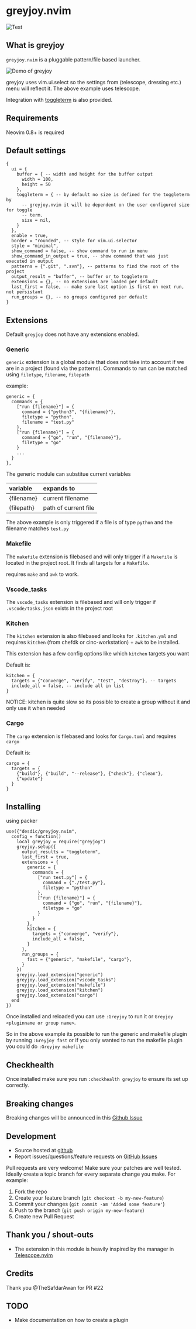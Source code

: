 # greyjoy.nvim

![Test](https://github.com/desdic/greyjoy.nvim/actions/workflows/ci.yml/badge.svg)

## What is greyjoy

`greyjoy.nvim` is a pluggable pattern/file based launcher.

![Demo of greyjoy](doc/greyjoy.gif?raw=true "Demo of greyjoy")

greyjoy uses vim.ui.select so the settings from (telescope, dressing etc.) menu will reflect it. The above example uses telescope.

Integration with [toggleterm](https://github.com/akinsho/toggleterm.nvim) is also provided.

## Requirements

Neovim 0.8+ is required

## Default settings

```
{
  ui = {
    buffer = { -- width and height for the buffer output
      width = 100,
      height = 50
    },
    toggleterm = { -- by default no size is defined for the toggleterm by
      -- greyjoy.nvim it will be dependent on the user configured size for toggle
      -- term.
      size = nil,
    }
  },
  enable = true,
  border = "rounded", -- style for vim.ui.selector
  style = "minimal",
  show_command = false, -- show command to run in menu
  show_command_in_output = true, -- show command that was just executed in output
  patterns = {".git", ".svn"}, -- patterns to find the root of the project
  output_result = "buffer", -- buffer or to toggleterm
  extensions = {}, -- no extensions are loaded per default
  last_first = false, -- make sure last option is first on next run, not persistant
  run_groups = {}, -- no groups configured per default
}
```

## Extensions

Default `greyjoy` does not have any extensions enabled.

### Generic

`generic` extension is a global module that does not take into account if we are in a project (found via the patterns). Commands to run can be matched using `filetype`, `filename`, `filepath`

example:
```
generic = {
  commands = {
    ["run {filename}"] = {
      command = {"python3", "{filename}"},
      filetype = "python",
      filename = "test.py"
    },
    ["run {filename}"] = {
      command = {"go", "run", "{filename}"},
      filetype = "go"
    }
    ...
  }
},
```

The generic module can substitue current variables

| variable | expands to |
| :--- | :--- |
| {filename} | current filename |
| {filepath} | path of current file |


The above example is only triggered if a file is of type `python` and the filename matches `test.py`

### Makefile

The `makefile` extension is filebased and will only trigger if a `Makefile` is located in the project root. It finds all targets for a `Makefile`.

requires `make` and `awk` to work.

### Vscode_tasks

The `vscode_tasks` extension is filebased and will only trigger if `.vscode/tasks.json` exists in the project root

### Kitchen

The `kitchen` extension is also filebased and looks for `.kitchen.yml` and requires `kitchen` (from chefdk or cinc-workstation) + `awk` to be installed.

This extension has a few config options like which `kitchen` targets you want

Default is:

```
kitchen = {
  targets = {"converge", "verify", "test", "destroy"}, -- targets
  include_all = false, -- include all in list
}
```

NOTICE: kitchen is quite slow so its possible to create a group without it and only use it when needed

### Cargo

The `cargo` extension is filebased and looks for `Cargo.toml` and requires `cargo`

Default is:

```
cargo = {
  targets = {
    {"build"}, {"build", "--release"}, {"check"}, {"clean"},
    {"update"}
  }
}

```


## Installing

using packer

```
use({"desdic/greyjoy.nvim",
  config = function()
    local greyjoy = require("greyjoy")
    greyjoy.setup({
      output_results = "toggleterm",
      last_first = true,
      extensions = {
        generic = {
          commands = {
            ["run test.py"] = {
              command = {"./test.py"},
              filetype = "python"
            },
            ["run {filename}"] = {
              command = {"go", "run", "{filename}"},
              filetype = "go"
            }
          }
        },
        kitchen = {
          targets = {"converge", "verify"},
          include_all = false,
        }
      },
      run_groups = {
        fast = {"generic", "makefile", "cargo"},
      }
    })
    greyjoy.load_extension("generic")
    greyjoy.load_extension("vscode_tasks")
    greyjoy.load_extension("makefile")
    greyjoy.load_extension("kitchen")
    greyjoy.load_extension("cargo")
  end
})
```

Once installed and reloaded you can use `:Greyjoy` to run it or `Greyjoy <pluginname or group name>`.

So in the above example its possible to run the generic and makefile plugin by running `:Greyjoy fast` or if you only wanted to run the makefile plugin you could do `:Greyjoy makefile`

## Checkhealth

Once installed make sure you run `:checkhealth greyjoy` to ensure its set up correctly.

## Breaking changes

Breaking changes will be announced in this [Github Issue](https://github.com/desdic/greyjoy.nvim/issues/1)

## Development

* Source hosted at [github](https://github.com/desdic/greyjoy.nvim)
* Report issues/questions/feature requests on [GitHub Issues](https://github.com/desdic/greyjoy.nvim/issues/)

Pull requests are very welcome! Make sure your patches are well tested.
Ideally create a topic branch for every separate change you make. For
example:

1. Fork the repo
2. Create your feature branch (`git checkout -b my-new-feature`)
3. Commit your changes (`git commit -am 'Added some feature'`)
4. Push to the branch (`git push origin my-new-feature`)
5. Create new Pull Request

## Thank you / shout-outs

* The extension in this module is heavily inspired by the manager in [Telescope.nvim](https://github.com/nvim-telescope/telescope.nvim)

## Credits

Thank you @TheSafdarAwan for PR #22

## TODO

* Make documentation on how to create a plugin
